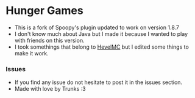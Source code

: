 # Hunger Games

- This is a fork of Spoopy's plugin updated to work on version 1.8.7
- I don't know much about Java but I made it because I wanted to play with friends on this version.
- I took somethings that belong to [HevelMC](https://github.com/HevelMc/Hungergames) but I edited some things to make it work.

### Issues
- If you find any issue do not hesitate to post it in the issues section.
- Made with love by Trunks :3
